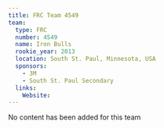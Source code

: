 ```yaml
---
title: FRC Team 4549
team:
  type: FRC
  number: 4549
  name: Iron Bulls
  rookie_year: 2013
  location: South St. Paul, Minnesota, USA
  sponsors:
    - 3M
    - South St. Paul Secondary
  links:
    Website: 
---
```

No content has been added for this team